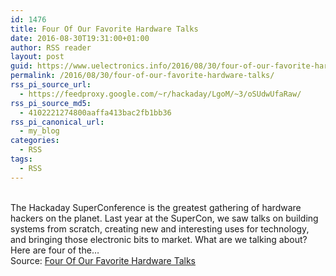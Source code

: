 ```yaml
---
id: 1476
title: Four Of Our Favorite Hardware Talks
date: 2016-08-30T19:31:00+01:00
author: RSS reader
layout: post
guid: https://www.uelectronics.info/2016/08/30/four-of-our-favorite-hardware-talks/
permalink: /2016/08/30/four-of-our-favorite-hardware-talks/
rss_pi_source_url:
  - https://feedproxy.google.com/~r/hackaday/LgoM/~3/oSUdwUfaRaw/
rss_pi_source_md5:
  - 4102221274800aaffa413bac2fb1bb36
rss_pi_canonical_url:
  - my_blog
categories:
  - RSS
tags:
  - RSS
---
```

&#013;  
The Hackaday SuperConference is the greatest gathering of hardware hackers on the planet. Last year at the SuperCon, we saw talks on building systems from scratch, creating new and interesting uses for technology, and bringing those electronic bits to market. What are we talking about? Here are four of the…&#013;  
Source: <a href="https://feedproxy.google.com/~r/hackaday/LgoM/~3/oSUdwUfaRaw/" target="_blank">Four Of Our Favorite Hardware Talks</a>